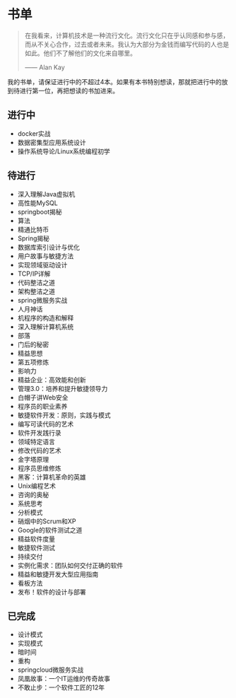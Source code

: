 # 书单

>在我看来，计算机技术是一种流行文化。流行文化只在乎认同感和参与感，而从不关心合作，过去或者未来。我认为大部分为金钱而编写代码的人也是如此。他们不了解他们的文化来自哪里。
>
>—— Alan Kay

我的书单，请保证进行中的不超过4本。如果有本书特别想读，那就把进行中的放到待进行第一位，再把想读的书加进来。

## 进行中

* docker实战
* 数据密集型应用系统设计
* 操作系统导论/Linux系统编程初学

## 待进行

* 深入理解Java虚拟机
* 高性能MySQL
* springboot揭秘
* 算法
* 精通比特币
* Spring揭秘
* 数据库索引设计与优化
* 用户故事与敏捷方法
* 实现领域驱动设计
* TCP/IP详解
* 代码整洁之道
* 架构整洁之道
* spring微服务实战
* 人月神话
* 机程序的构造和解释
* 深入理解计算机系统
* 部落
* 门后的秘密
* 精益思想
* 第五项修炼
* 影响力
* 精益企业：高效能和创新
* 管理3.0：培养和提升敏捷领导力
* 白帽子讲Web安全
* 程序员的职业素养
* 敏捷软件开发：原则，实践与模式
* 编写可读代码的艺术
* 软件开发践行录
* 领域特定语言
* 修改代码的艺术
* 金字塔原理
* 程序员思维修炼
* 黑客：计算机革命的英雄
* Unix编程艺术
* 咨询的奥秘
* 系统思考
* 分析模式
* 硝烟中的Scrum和XP
* Google的软件测试之道
* 精益软件度量
* 敏捷软件测试
* 持续交付
* 实例化需求：团队如何交付正确的软件
* 精益和敏捷开发大型应用指南
* 看板方法
* 发布！软件的设计与部署

## 已完成

* 设计模式
* 实现模式
* 暗时间
* 重构
* springcloud微服务实战
* 凤凰故事：一个IT运维的传奇故事
* 不敢止步：一个软件工匠的12年